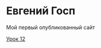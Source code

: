 

# Евгений Госп
Мой первый опубликованный сайт

[Урок 12](https://evgeniygospk.github.io/lesson_12/ "Моя готовая домашка")
